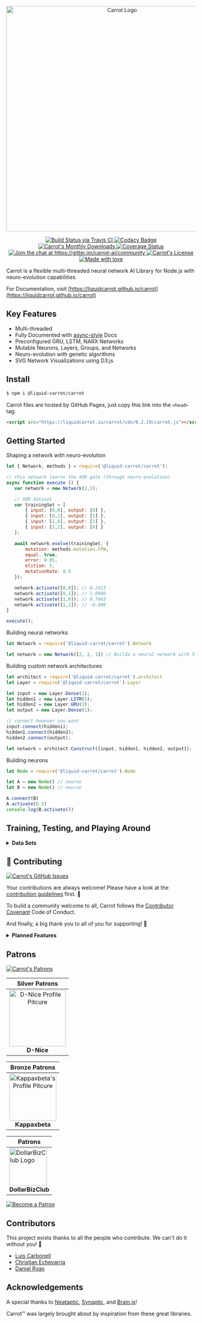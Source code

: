 <p align="center">
 <img src="https://raw.githubusercontent.com/liquidcarrot/carrot/master/logo/carrot-logo_readme.png" alt="Carrot Logo" width="600px"/>
</p>

<p align="center">
    <a href="https://travis-ci.org/liquidcarrot/carrot">
        <img src="https://travis-ci.org/liquidcarrot/carrot.svg?branch=master"
             alt="Build Status via Travis CI">
    </a>
    <a href="https://www.codacy.com/app/christianechevarria/carrot?utm_source=github.com&amp;utm_medium=referral&amp;utm_content=liquidcarrot/carrot&amp;utm_campaign=Badge_Grade">
        <img src="https://api.codacy.com/project/badge/Grade/3ee723b170f14b4990c8a0a6fc1feb27"
             alt="Codacy Badge">
    </a>
    <a href="https://www.npmjs.com/package/@liquid-carrot/carrot">
        <img src="https://img.shields.io/npm/dm/@liquid-carrot/carrot.svg"
             alt="Carrot's Monthly Downloads">
    </a>
    <a href="https://coveralls.io/github/liquidcarrot/carrot?branch=master">
        <img src="https://coveralls.io/repos/github/liquidcarrot/carrot/badge.svg?branch=master"
             alt="Coverage Status">
    </a>
    <a href="https://gitter.im/carrot-ai/community?utm_source=badge&utm_medium=badge&utm_campaign=pr-badgee&utm_content=badge">
        <img src="https://badges.gitter.im/Join%20Chat.svg"
             alt="Join the chat at https://gitter.im/carrot-ai/community">
    </a>
    <a href="/LICENSE">
        <img src="https://img.shields.io/badge/License-MIT-blue.svg"
             alt="Carrot's License">
    </a>
    <a href="https://github.com/liquidcarrot/carrot/issues">
        <img src="https://img.shields.io/badge/Made%20with%20%E2%99%A5%20by-Liquid%20Carrot-ff1414.svg"
             alt="Made with love">
    </a>
</p>

<p>
  Carrot is a flexible multi-threaded neural network AI Library for Node.js with neuro-evolution capabilities.
</p>

For Documentation, visit [https://liquidcarrot.github.io/carrot](https://liquidcarrot.github.io/carrot)

## Key Features
- Multi-threaded
- Fully Documented with [async-style](https://liquidcarrot.github.io/carrot) Docs
- Preconfigured GRU, LSTM, NARX Networks
- Mutable Neurons, Layers, Groups, and Networks
- Neuro-evolution with genetic algorithms
- SVG Network Visualizations using D3.js

## Install

```bash
$ npm i @liquid-carrot/carrot
```

Carrot files are hosted by GitHub Pages, just copy this link into the `<head>` tag:

```html
<script src="https://liquidcarrot.io/carrot/cdn/0.2.19/carrot.js"></script>
```

## Getting Started

Shaping a network with neuro-evolution

```javascript
let { Network, methods } = require('@liquid-carrot/carrot');

// this network learns the XOR gate (through neuro-evolution)
async function execute () {
   var network = new Network(2,1);

   // XOR dataset
   var trainingSet = [
       { input: [0,0], output: [0] },
       { input: [0,1], output: [1] },
       { input: [1,0], output: [1] },
       { input: [1,1], output: [0] }
   ];

   await network.evolve(trainingSet, {
       mutation: methods.mutation.FFW,
       equal: true,
       error: 0.05,
       elitism: 5,
       mutationRate: 0.5
   });

   network.activate([0,0]); // 0.2413
   network.activate([0,1]); // 1.0000
   network.activate([1,0]); // 0.7663
   network.activate([1,1]); // -0.008
}

execute();
```

Building neural networks

```javascript
let Network = require('@liquid-carrot/carrot').Network

let network = new Network([2, 2, 1]) // Builds a neural network with 5 neurons: 2 + 2 + 1
```

Building custom network architectures

```javascript
let architect = require('@liquid-carrot/carrot').architect
let Layer = require('@liquid-carrot/carrot').Layer

let input = new Layer.Dense(1);
let hidden1 = new Layer.LSTM(5);
let hidden2 = new Layer.GRU(1);
let output = new Layer.Dense(1);

// connect however you want
input.connect(hidden1);
hidden1.connect(hidden2);
hidden2.connect(output);

let network = architect.Construct([input, hidden1, hidden2, output]);
```

Building neurons

```javascript
let Node = require('@liquid-carrot/carrot').Node

let A = new Node() // neuron
let B = new Node() // neuron

A.connect(B)
A.activate(0.5)
console.log(B.activate())
```

## Training, Testing, and Playing Around

<details><summary><strong>Data Sets</strong></summary>
* [ ] [MNIST](https://www.npmjs.com/package/mnist)
</details>

## 💬 Contributing

[![Carrot's GitHub Issues](https://img.shields.io/github/issues/liquidcarrot/carrot.svg)](https://github.com/liquidcarrot/carrot/issues)

Your contributions are always welcome! Please have a look at the [contribution guidelines](https://github.com/liquidcarrot/carrot/blob/master/CONTRIBUTING.md) first. 🎉

To build a community welcome to all, Carrot follows the [Contributor Covenant](https://github.com/liquidcarrot/carrot/blob/master/CODE_OF_CONDUCT.md) Code of Conduct.

And finally, a big thank you to all of you for supporting! 🤗

<details><summary><strong>Planned Features</strong></summary>
* [ ] Performance Enhancements
    * [ ] GPU Acceleration
        * [ ] Tests
        * [ ] Benchmarks
    * [ ] Matrix Multiplications
        * [ ] Tests
        * [ ] Benchmarks
    * [ ] Clustering | Multi-Threading
        * [ ] Tests
        * [ ] Benchmarks
* [ ] Syntax Support
    * [ ] Callbacks
    * [ ] Promises
    * [ ] Streaming
    * [ ] Async/Await
* [ ] Math Support
    * [ ] Big Numbers
    * [ ] Small Numbers
</details>

## Patrons
[![Carrot's Patrons](https://img.shields.io/endpoint.svg?color=blue&label=patrons&logo=patrons&url=https%3A%2F%2Fshieldsio-patreon.herokuapp.com%2Fliquidcarrot)](https://www.patreon.com/liquidcarrot)

<table>
 <thead>
  <tr>
   <th>Silver Patrons</th>
  </tr>
 </thead>
 <tbody>
  <tr>
   <td align="center">
    <a href="https://github.com/D-Nice" alt="D-Nice on Github"><img src="https://avatars0.githubusercontent.com/u/2888248?s=460&v=4" alt="D-Nice Profile Pitcure" width="150px" /></a>
    <br>
    <strong>D-Nice</strong>
   </td>
  </tr>
 </tbody>
</table>

<table>
 <thead>
  <tr>
   <th>Bronze Patrons</th>
  </tr>
 </thead>
 <tbody>
  <tr>
   <td align="center">
    <a href="https://github.com/kappaxbeta" alt="Kappaxbeta on Github"><img src="https://avatars2.githubusercontent.com/u/7612464?s=460&v=4" alt="Kappaxbeta's Profile Pitcure" width="125px" /></a>
    <br>
    <strong>Kappaxbeta</strong>
   </td>
  </tr>
 </tbody>
</table>

<table>
 <thead>
  <tr>
   <th>Patrons</th>
  </tr>
 </thead>
 <tbody>
  <tr>
   <td>
    <a href="http://dollarbizclub.com/" alt="DollarBizClub"><img src="http://dollarbizclub.com/css/img/red400.png" alt="DollarBizClub Logo" width="100px" /></a>
    <br>
    <strong>DollarBizClub</strong>
   </td>
  </tr>
 </tbody>
</table>

[![Become a Patron](https://c5.patreon.com/external/logo/become_a_patron_button.png)](https://www.patreon.com/liquidcarrot)

## Contributors
This project exists thanks to all the people who contribute. We can't do it without you! 🙇

* [Luis Carbonell](https://twitter.com/luis_carbnell)
* [Christian Echevarria](https://twitter.com/chrisgereina)
* [Daniel Ryan](https://github.com/dan-ryan)

## Acknowledgements

A special thanks to [Neataptic](https://github.com/wagenaartje/neataptic/), [Synaptic](https://github.com/cazala/synaptic/), and [Brain.js](https://github.com/BrainJS/brain.js)!

Carrot™ was largely brought about by inspiration from these great libraries.
